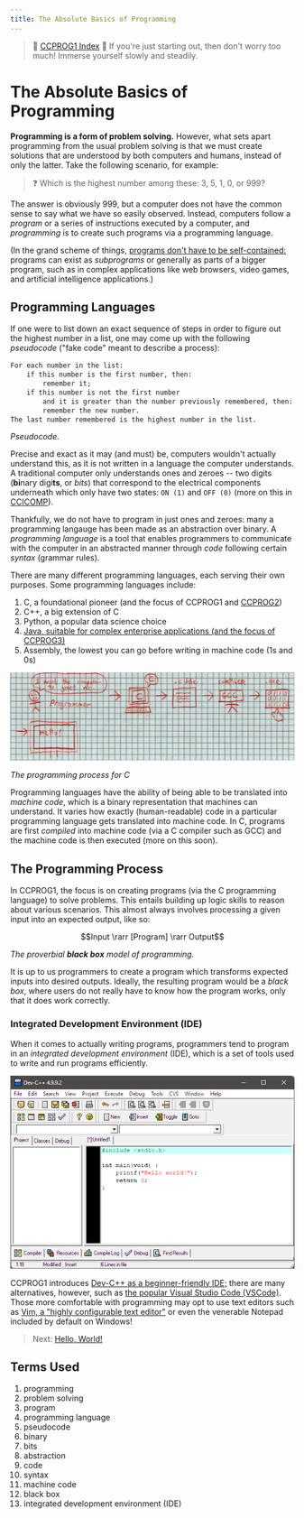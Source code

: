 ```yaml
---
title: The Absolute Basics of Programming
---
```


> :link: [CCPROG1 Index](index.md)
> :memo: If you're just starting out, then don't worry too much! Immerse yourself slowly and steadily.

# The Absolute Basics of Programming

**Programming is a form of problem solving.** However, what sets apart programming from the usual problem solving is that we must create solutions that are understood by both computers and humans, instead of only the latter. Take the following scenario, for example:

> :question: Which is the highest number among these: 3, 5, 1, 0, or 999?

The answer is obviously 999, but a computer does not have the common sense to say what we have so easily observed. Instead, computers follow a *program* or a series of instructions executed by a computer, and *programming* is to create such programs via a programming language.

(In the grand scheme of things, [programs don't have to be self-contained:](../03-CCPROG3/01-IntroToOOP.md) programs can exist as *subprograms* or generally as parts of a bigger program, such as in complex applications like web browsers, video games, and artificial intelligence applications.)

## Programming Languages

If one were to list down an exact sequence of steps in order to figure out the highest number in a list, one may come up with the following *pseudocode* ("fake code" meant to describe a process):

```
For each number in the list:
    if this number is the first number, then:
        remember it;
    if this number is not the first number
        and it is greater than the number previously remembered, then:
        remember the new number.
The last number remembered is the highest number in the list.
```

*Pseudocode.*

Precise and exact as it may (and must) be, computers wouldn't actually understand this, as it is not written in a language the computer understands. A traditional computer only understands ones and zeroes -- two digits (**bi**nary digi**ts**, or *bits*) that correspond to the electrical components underneath which only have two states: `ON (1)` and `OFF (0)` (more on this in [CCICOMP](../../Computing/01-CCICOMP/index.md)).

Thankfully, we do not have to program in just ones and zeroes: many a programming langauge has been made as an abstraction over binary. A *programming language* is a tool that enables programmers to communicate with the computer in an abstracted manner through *code* following certain *syntax* (grammar rules).

There are many different programming languages, each serving their own purposes. Some programming languages include:

1. C, a foundational pioneer (and the focus of CCPROG1 and [CCPROG2](../02-CCPROG2/index.md))
2. C++, a big extension of C
3. Python, a popular data science choice
4. [Java, suitable for complex enterprise applications (and the focus of CCPROG3)](../03-CCPROG3/index.md)
5. Assembly, the lowest you can go before writing in machine code (1s and 0s)

![src/Programming_process.jpg](src/Programming_process.jpg)

*The programming process for C*

Programming languages have the ability of being able to be translated into *machine code*, which is a binary representation that machines can understand. It varies how exactly (human-readable) code in a particular programming language gets translated into machine code. In C, programs are first *compiled* into machine code (via a C compiler such as GCC) and the machine code is then executed (more on this soon).

## The Programming Process

In CCPROG1, the focus is on creating programs (via the C programming language) to solve problems. This entails building up logic skills to reason about various scenarios. This almost always involves processing a given input into an expected output, like so:

$$Input \rarr [Program] \rarr Output$$

*The proverbial **black box** model of programming.*

It is up to us programmers to create a program which transforms expected inputs into desired outputs. Ideally, the resulting program would be a *black box*, where users do not really have to know how the program works, only that it does work correctly.

### Integrated Development Environment (IDE)

When it comes to actually writing programs, programmers tend to program in an *integrated development environment* (IDE), which is a set of tools used to write and run programs efficiently.

![alt text](src/devcpp.png)

CCPROG1 introduces [Dev-C++ as a beginner-friendly IDE;](https://www.bloodshed.net/) there are many alternatives, however, such as [the popular Visual Studio Code (VSCode)](https://code.visualstudio.com/). Those more comfortable with programming may opt to use text editors such as [Vim, a "highly configurable text editor"](https://www.vim.org/) or even the venerable Notepad included by default on Windows!

> Next: [Hello, World!](02-HelloWorld.md)

## Terms Used
1. programming
2. problem solving
3. program
4. programming language
5. pseudocode
6. binary
7. bits
8. abstraction
9. code
10. syntax
11. machine code
12. black box
13. integrated development environment (IDE)
